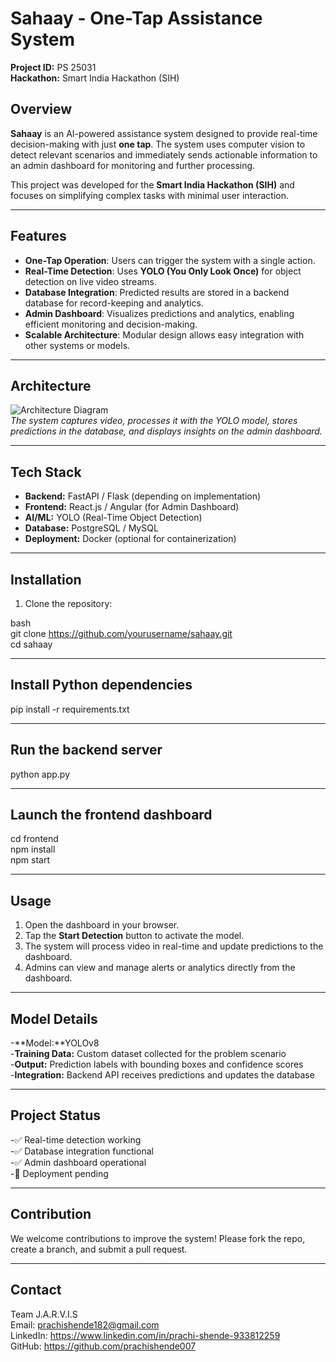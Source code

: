 # Sahaay - One-Tap Assistance System

**Project ID:** PS 25031  
**Hackathon:** Smart India Hackathon (SIH)

## Overview

**Sahaay** is an AI-powered assistance system designed to provide real-time decision-making with just **one tap**. The system uses computer vision to detect relevant scenarios and immediately sends actionable information to an admin dashboard for monitoring and further processing.

This project was developed for the **Smart India Hackathon (SIH)** and focuses on simplifying complex tasks with minimal user interaction.

---

## Features

- **One-Tap Operation**: Users can trigger the system with a single action.
- **Real-Time Detection**: Uses **YOLO (You Only Look Once)** for object detection on live video streams.
- **Database Integration**: Predicted results are stored in a backend database for record-keeping and analytics.
- **Admin Dashboard**: Visualizes predictions and analytics, enabling efficient monitoring and decision-making.
- **Scalable Architecture**: Modular design allows easy integration with other systems or models.

---

## Architecture

![Architecture Diagram](./assets/architecture.png)  
*The system captures video, processes it with the YOLO model, stores predictions in the database, and displays insights on the admin dashboard.*

---

## Tech Stack

- **Backend:** FastAPI / Flask (depending on implementation)
- **Frontend:** React.js / Angular (for Admin Dashboard)
- **AI/ML:** YOLO (Real-Time Object Detection)
- **Database:** PostgreSQL / MySQL
- **Deployment:** Docker (optional for containerization)

---

## Installation

1. Clone the repository:

bash<br>
git clone https://github.com/yourusername/sahaay.git<br>
cd sahaay

---

## Install Python dependencies

pip install -r requirements.txt<br>

---

## Run the backend server

python app.py<br>

---

## Launch the frontend dashboard

cd frontend<br>
npm install<br>
npm start<br>

---

## Usage

1. Open the dashboard in your browser.
2. Tap the **Start Detection** button to activate the model.
3. The system will process video in real-time and update predictions to the dashboard.
4. Admins can view and manage alerts or analytics directly from the dashboard.

---

## Model Details

-**Model:**YOLOv8<br>
-**Training Data:** Custom dataset collected for the problem scenario<br>
-**Output:** Prediction labels with bounding boxes and confidence scores<br>
-**Integration:** Backend API receives predictions and updates the database<br>

---

## Project Status

-✅ Real-time detection working<br>
-✅ Database integration functional<br>
-✅ Admin dashboard operational<br>
-🔄 Deployment pending<br>

---

## Contribution

We welcome contributions to improve the system! Please fork the repo, create a branch, and submit a pull request.

---

## Contact
Team J.A.R.V.I.S<br>
Email: prachishende182@gmail.com<br>
LinkedIn: https://www.linkedin.com/in/prachi-shende-933812259<br>
GitHub: https://github.com/prachishende007<br>
